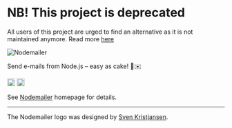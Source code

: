 # NB! This project is deprecated

All users of this project are urged to find an alternative as it is not maintained anymore. Read more [here](https://blog.nodemailer.com/2018/03/11/spring-cleaning/)



![Nodemailer](https://raw.githubusercontent.com/nodemailer/nodemailer/master/assets/nm_logo_200x136.png)

Send e-mails from Node.js – easy as cake! 🍰✉️

<a href="http://badge.fury.io/js/nodemailer"><img src="https://badge.fury.io/js/nodemailer.svg" alt="NPM version" height="18"></a> <a href="https://www.npmjs.com/package/nodemailer"><img src="https://img.shields.io/npm/dt/nodemailer.svg" alt="NPM downloads" height="18"></a>

See [Nodemailer](https://nodemailer.com/) homepage for details.

--------------------------------------------------------------------------------

The Nodemailer logo was designed by [Sven Kristjansen](https://www.behance.net/kristjansen).
